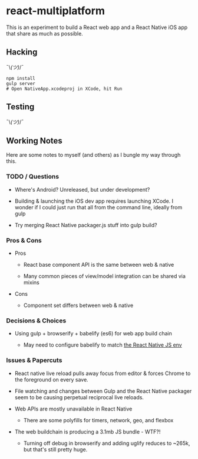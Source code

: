 # react-multiplatform

This is an experiment to build a React web app and a React Native iOS app that
share as much as possible.

## Hacking

¯\\_(ツ)_/¯

```
npm install
gulp server
# Open NativeApp.xcodeproj in XCode, hit Run
```

## Testing

¯\\_(ツ)_/¯

## Working Notes

Here are some notes to myself (and others) as I bungle my way through this.

### TODO / Questions

* Where's Android? Unreleased, but under development?

* Building & launching the iOS dev app requires launching XCode. I wonder if I
  could just run that all from the command line, ideally from gulp

* Try merging React Native packager.js stuff into gulp build?

[todomvc]: https://github.com/tastejs/todomvc/tree/master/examples/ampersand

### Pros & Cons

* Pros

  * React base component API is the same between web & native

  * Many common pieces of view/model integration can be shared via mixins

* Cons

  * Component set differs between web & native

### Decisions & Choices

* Using gulp + browserify + babelify (es6) for web app build chain

  * May need to configure babelify to match [the React Native JS env][jsenv]

[jsenv]: http://facebook.github.io/react-native/docs/javascript-environment.html#content

### Issues & Papercuts

* React native live reload pulls away focus from editor & forces Chrome to the
  foreground on every save.

* File watching and changes between Gulp and the React Native packager seem to
  be causing perpetual reciprocal live reloads.

* Web APIs are mostly unavailable in React Native
  
  * There are some polyfills for timers, network, geo, and flexbox

* The web buildchain is producing a 3.1mb JS bundle - WTF?!

  * Turning off debug in browserify and adding uglify reduces to ~265k, but
    that's still pretty huge.
